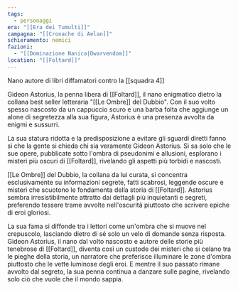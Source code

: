 ```yaml
---
tags:
  - personaggi
era: "[[Era dei Tumulti]]"
campagna: "[[Cronache di Aelan]]"
schieramento: nemici
fazioni:
  - "[[Dominazione Nanica|Dwarvendom]]"
location: "[[Foltard]]"
---
```

Nano autore di libri diffamatori contro la [[squadra 4]]

Gideon Astorius, la penna libera di [[Foltard]], il nano enigmatico dietro la collana best seller letteraria "[[Le Ombre]] del Dubbio". Con il suo volto spesso nascosto da un cappuccio scuro e una barba folta che aggiunge un alone di segretezza alla sua figura, Astorius è una presenza avvolta da enigmi e sussurri.

La sua statura ridotta e la predisposizione a evitare gli sguardi diretti fanno sì che la gente si chieda chi sia veramente Gideon Astorius. Si sa solo che le sue opere, pubblicate sotto l'ombra di pseudonimi e allusioni, esplorano i misteri più oscuri di [[Foltard]], rivelando gli aspetti più torbidi e nascosti.

[[Le Ombre]] del Dubbio, la collana da lui curata, si concentra esclusivamente su informazioni segrete, fatti scabrosi, leggende oscure e misteri che scuotono le fondamenta della storia di [[Foltard]]. Astorius sembra irresistibilmente attratto dai dettagli più inquietanti e segreti, preferendo tessere trame avvolte nell'oscurità piuttosto che scrivere epiche di eroi gloriosi.

La sua fama si diffonde tra i lettori come un'ombra che si muove nel crepuscolo, lasciando dietro di sé solo un velo di domande senza risposta. Gideon Astorius, il nano dal volto nascosto e autore delle storie più tenebrose di [[Foltard]], diventa così un custode dei misteri che si celano tra le pieghe della storia, un narratore che preferisce illuminare le zone d'ombra piuttosto che le vette luminose degli eroi. E mentre il suo passato rimane avvolto dal segreto, la sua penna continua a danzare sulle pagine, rivelando solo ciò che vuole che il mondo sappia.